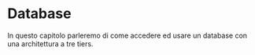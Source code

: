 # Database
In questo capitolo parleremo di come accedere ed usare un database con una architettura a tre tiers.